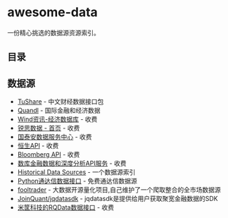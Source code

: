 # awesome-data

一份精心挑选的数据源资源索引。

## 目录


## 数据源
* [TuShare](http://tushare.org/)  - 中文财经数据接口包
* [Quandl](https://www.quandl.com/) - 国际金融和经济数据
* [Wind资讯-经济数据库](http://www.wind.com.cn/NewSite/edb.html) - 收费
* [锐思数据 - 首页](http://www.resset.cn/) - 收费
* [国泰安数据服务中心](http://www.gtarsc.com/Home) - 收费
* [恒生API](https://open.hscloud.cn/cloud/open/apilibrary/queryLibraryMenu.html?parent_id=100313&menu_id=100307) - 收费
* [Bloomberg API](https://www.bloomberglabs.com/api/libraries/)  - 收费
* [数库金融数据和深度分析API服务](http://developer.chinascope.com/) - 收费
* [Historical Data Sources](http://quantpedia.com/Links/HistoricalData) - 一个数据源索引
* [Python通达信数据接口](https://github.com/rainx/pytdx) - 免费通达信数据源
* [fooltrader](https://github.com/foolcage/fooltrader) - 大数据开源量化项目,自己维护了一个爬取整合的全市场数据源
* [JoinQuant/jqdatasdk](https://github.com/JoinQuant/jqdatasdk) - jqdatasdk是提供给用户获取聚宽金融数据的SDK
* [米筐科技的RQData数据接口](https://www.ricequant.com/introduce_rqdata) - 收费

